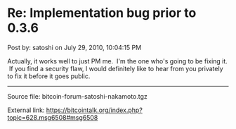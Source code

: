 # Re: Implementation bug prior to 0.3.6

Post by: satoshi on July 29, 2010, 10:04:15 PM

Actually, it works well to just PM me. &nbsp;I'm the one who's going to be fixing it. &nbsp;If you find a security flaw, I would definitely like to hear from you privately to fix it before it goes public.

---

Source file: bitcoin-forum-satoshi-nakamoto.tgz

External link: https://bitcointalk.org/index.php?topic=628.msg6508#msg6508

